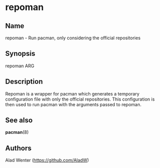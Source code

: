# repoman

## Name

repoman - Run pacman, only considering the official repositories

## Synopsis

repoman ARG

## Description

Repoman is a wrapper for pacman which generates a temporary configuration file with only the official repositories. This configuration is then used to run pacman with the arguments passed to repoman.

## See also

__pacman__(8)

## Authors

Alad Wenter (https://github.com/AladW)
